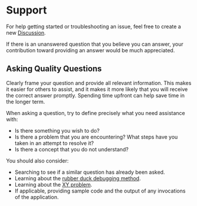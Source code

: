 # Support

<!-- © Muiris Woulfe. Licensed under the MIT License. -->

For help getting started or troubleshooting an issue, feel free to create a new
[Discussion][discussion].

If there is an unanswered question that you believe you can answer, your
contribution toward providing an answer would be much appreciated.

## Asking Quality Questions

Clearly frame your question and provide all relevant information. This makes it
easier for others to assist, and it makes it more likely that you will receive
the correct answer promptly. Spending time upfront can help save time in the
longer term.

When asking a question, try to define precisely what you need assistance with:

- Is there something you wish to do?
- Is there a problem that you are encountering? What steps have you taken in an
  attempt to resolve it?
- Is there a concept that you do not understand?

You should also consider:

- Searching to see if a similar question has already been asked.
- Learning about the [rubber duck debugging method][rubberduckdebugging].
- Learning about the [XY problem][xyproblem].
- If applicable, providing sample code and the output of any invocations of the
  application.

<!-- References -->

[discussion]:
  https://github.com/muiriswoulfe/NuGet-Transitive-Dependency-Finder/discussions
[rubberduckdebugging]:
  https://wikipedia.org/wiki/Rubber_duck_debugging
[xyproblem]:
  https://wikipedia.org/wiki/XY_problem
